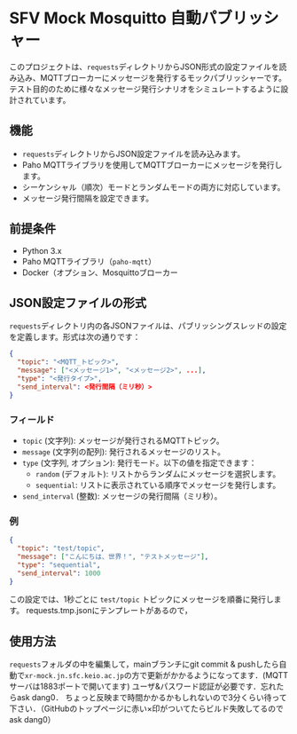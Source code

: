 # SFV Mock Mosquitto 自動パブリッシャー

このプロジェクトは、`requests`ディレクトリからJSON形式の設定ファイルを読み込み、MQTTブローカーにメッセージを発行するモックパブリッシャーです。テスト目的のために様々なメッセージ発行シナリオをシミュレートするように設計されています。

## 機能
- `requests`ディレクトリからJSON設定ファイルを読み込みます。
- Paho MQTTライブラリを使用してMQTTブローカーにメッセージを発行します。
- シーケンシャル（順次）モードとランダムモードの両方に対応しています。
- メッセージ発行間隔を設定できます。

## 前提条件
- Python 3.x
- Paho MQTTライブラリ（`paho-mqtt`）
- Docker（オプション、Mosquittoブローカー

## JSON設定ファイルの形式
`requests`ディレクトリ内の各JSONファイルは、パブリッシングスレッドの設定を定義します。形式は次の通りです：

```json
{
  "topic": "<MQTT_トピック>",
  "message": ["<メッセージ1>", "<メッセージ2>", ...],
  "type": "<発行タイプ>",
  "send_interval": <発行間隔（ミリ秒）>
}
```

### フィールド
- `topic` (文字列): メッセージが発行されるMQTTトピック。
- `message` (文字列の配列): 発行されるメッセージのリスト。
- `type` (文字列, オプション): 発行モード。以下の値を指定できます：
  - `random` (デフォルト): リストからランダムにメッセージを選択します。
  - `sequential`: リストに表示されている順序でメッセージを発行します。
- `send_interval` (整数): メッセージの発行間隔（ミリ秒）。

### 例
```json
{
  "topic": "test/topic",
  "message": ["こんにちは、世界！", "テストメッセージ"],
  "type": "sequential",
  "send_interval": 1000
}
```
この設定では、1秒ごとに `test/topic` トピックにメッセージを順番に発行します。
requests.tmp.jsonにテンプレートがあるので，

## 使用方法
`requests`フォルダの中を編集して，mainブランチにgit commit & pushしたら自動で`xr-mock.jn.sfc.keio.ac.jp`の方で更新がかかるようになってます．(MQTTサーバは1883ポートで開いてます)
ユーザ&パスワード認証が必要です．忘れたらask dang0．
ちょっと反映まで時間かかるかもしれないので3分くらい待って下さい．（GitHubのトップページに赤い×印がついてたらビルド失敗してるのでask dang0）

